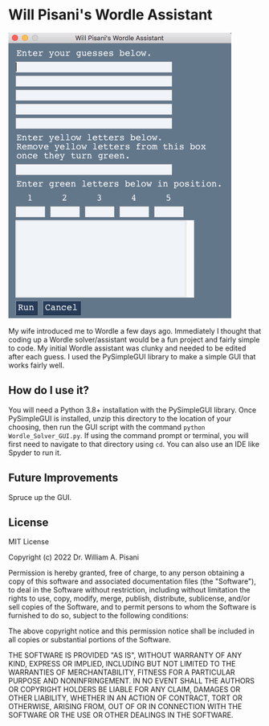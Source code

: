 # Will Pisani's Wordle Assistant 

![Screenshot of Will Pisani's Wordle Assistant](./Wordle_Solver_GUI.png "screenshot of Will Pisani's Wordle Assistant")

My wife introduced me to Wordle a few days ago. Immediately I thought that coding up a Wordle solver/assistant would be a fun project and fairly simple to code. My initial Wordle assistant was clunky and needed to be edited after each guess. I used the PySimpleGUI library to make a simple GUI that works fairly well. 


## How do I use it?
You will need a Python 3.8+ installation with the PySimpleGUI library. Once PySimpleGUI is installed, unzip this directory to the location of your choosing, then run the GUI script with the command ```python Wordle_Solver_GUI.py```. If using the command prompt or terminal, you will first need to navigate to that directory using ```cd```. You can also use an IDE like Spyder to run it.

## Future Improvements
Spruce up the GUI.

## License
MIT License

Copyright (c) 2022 Dr. William A. Pisani 

Permission is hereby granted, free of charge, to any person obtaining a copy of this software and associated documentation files (the "Software"), to deal in the Software without restriction, including without limitation the rights to use, copy, modify, merge, publish, distribute, sublicense, and/or sell copies of the Software, and to permit persons to whom the Software is furnished to do so, subject to the following conditions:

The above copyright notice and this permission notice shall be included in all copies or substantial portions of the Software.

THE SOFTWARE IS PROVIDED "AS IS", WITHOUT WARRANTY OF ANY KIND, EXPRESS OR IMPLIED, INCLUDING BUT NOT LIMITED TO THE WARRANTIES OF MERCHANTABILITY, FITNESS FOR A PARTICULAR PURPOSE AND NONINFRINGEMENT. IN NO EVENT SHALL THE AUTHORS OR COPYRIGHT HOLDERS BE LIABLE FOR ANY CLAIM, DAMAGES OR OTHER LIABILITY, WHETHER IN AN ACTION OF CONTRACT, TORT OR OTHERWISE, ARISING FROM, OUT OF OR IN CONNECTION WITH THE SOFTWARE OR THE USE OR OTHER DEALINGS IN THE SOFTWARE.
